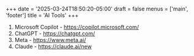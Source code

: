 +++
date = '2025-03-24T18:50:20-05:00'
draft = false
menus = ['main', 'footer']
title = 'AI Tools'
+++
1. Microsoft Copilot - https://copilot.microsoft.com/  
2. ChatGPT -  https://chatgpt.com/  
3. Meta -  https://www.meta.ai/  
4. Claude - https://claude.ai/new  
